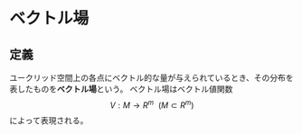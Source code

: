 # ベクトル場

## 定義

ユークリッド空間上の各点にベクトル的な量が与えられているとき、その分布を表したものを**ベクトル場**という。
ベクトル場はベクトル値関数 $$V: M \rightarrow R^m \ \ (M \subset R^m)$$ によって表現される。
